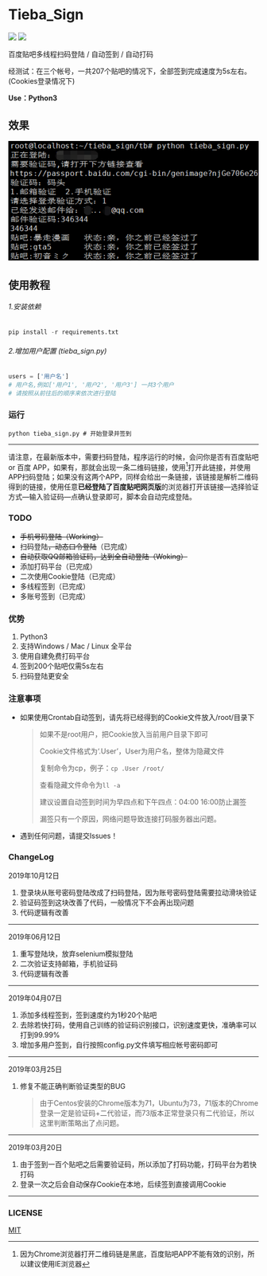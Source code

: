 # Tieba_Sign

[![](https://img.shields.io/github/license/Aruelius/tieba_sign.svg?color=ff69b4)](https://github.com/Aruelius/tieba_sign/blob/master/LICENSE)  [![](https://img.shields.io/badge/Python-3.7-ff69b4.svg)](hhttps://github.com/Aruelius/tieba_sign)  

百度贴吧多线程扫码登陆 / 自动签到 / 自动打码

经测试：在三个帐号，一共207个贴吧的情况下，全部签到完成速度为5s左右。(Cookies登录情况下)

**Use：Python3**

## 效果

![alt 效果图](./view.png)

## 使用教程

###### 1.安装依赖

```python
pip install -r requirements.txt
```

###### 2.增加用户配置 (tieba_sign.py)

```python
users = ['用户名']
# 用户名,例如['用户1', '用户2', '用户3'] 一共3个用户
# 请按照从前往后的顺序来依次进行登陆
```

### 运行

```shell
python tieba_sign.py # 开始登录并签到
```

------

请注意，在最新版本中，需要扫码登陆，程序运行的时候，会问你是否有百度贴吧 or 百度 APP，如果有，那就会出现一条二维码链接，使用[^IE浏览器]打开此链接，并使用APP扫码登陆；如果没有这两个APP，同样会给出一条链接，该链接是解析二维码得到的链接，使用任意**已经登陆了百度贴吧网页版**的浏览器打开该链接—选择验证方式—输入验证码—点确认登录即可，脚本会自动完成登陆。

### TODO

- ~~手机号码登陆（Working）~~
- 扫码登陆~~，动态口令登陆~~（已完成）
- ~~自动获取QQ邮箱验证码，达到全自动登陆（Woking）~~
- 添加打码平台（已完成）
- 二次使用Cookie登陆（已完成）
- 多线程签到（已完成）
- 多账号签到（已完成）

### 优势

1. Python3
2. 支持Windows / Mac / Linux 全平台
3. 使用自建免费打码平台
4. 签到200个贴吧仅需5s左右
5. 扫码登陆更安全

### 注意事项

- 如果使用Crontab自动签到，请先将已经得到的Cookie文件放入/root/目录下

  > 如果不是root用户，把Cookie放入当前用户目录下即可
  >
  > Cookie文件格式为‘.User’，User为用户名，整体为隐藏文件
  >
  > 复制命令为cp，例子：```cp .User /root/```
  >
  > 查看隐藏文件命令为```ll -a```
  >
  > 建议设置自动签到时间为早四点和下午四点：04:00 16:00防止漏签
  >
  > 漏签只有一个原因，网络问题导致连接打码服务器出问题。

- 遇到任何问题，请提交Issues！

### ChangeLog

2019年10月12日

1. 登录块从账号密码登陆改成了扫码登陆，因为账号密码登陆需要拉动滑块验证
2. 验证码签到这块改善了代码，一般情况下不会再出现问题
3. 代码逻辑有改善

------

2019年06月12日

1. 重写登陆块，放弃selenium模拟登陆
2. 二次验证支持邮箱，手机验证码
3. 代码逻辑有改善

------

2019年04月07日

1. 添加多线程签到，签到速度约为1秒20个贴吧
2. 去除若快打码，使用自己训练的验证码识别接口，识别速度更快，准确率可以打到99.99%
3. 增加多用户签到，自行按照config.py文件填写相应帐号密码即可

------

2019年03月25日

1. 修复不能正确判断验证类型的BUG

   > 由于Centos安装的Chrome版本为71，Ubuntu为73，71版本的Chrome登录一定是验证码+二代验证，而73版本正常登录只有二代验证，所以这里判断策略出了点问题。

------

2019年03月20日

1. 由于签到一百个贴吧之后需要验证码，所以添加了打码功能，打码平台为若快打码
2. 登录一次之后会自动保存Cookie在本地，后续签到直接调用Cookie

------

### LICENSE

[MIT](https://github.com/Aruelius/tieba_sign/blob/master/LICENSE)

[^IE浏览器]: 因为Chrome浏览器打开二维码链是黑底，百度贴吧APP不能有效的识别，所以建议使用IE浏览器
